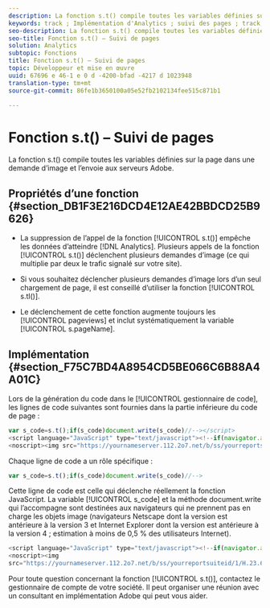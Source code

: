 ```yaml
---
description: La fonction s.t() compile toutes les variables définies sur la page dans une demande d’image et l’envoie aux serveurs Adobe.
keywords: track ; Implémentation d'Analytics ; suivi des pages ; track, page
seo-description: La fonction s.t() compile toutes les variables définies sur la page dans une demande d’image et l’envoie aux serveurs Adobe.
seo-title: Fonction s.t() – Suivi de pages
solution: Analytics
subtopic: Fonctions
title: Fonction s.t() – Suivi de pages
topic: Développeur et mise en œuvre
uuid: 67696 e 46-1 e 0 d -4200-bfad -4217 d 1023948
translation-type: tm+mt
source-git-commit: 86fe1b3650100a05e52fb2102134fee515c871b1

---
```



# Fonction s.t() – Suivi de pages

La fonction s.t() compile toutes les variables définies sur la page dans une demande d’image et l’envoie aux serveurs Adobe.

## Propriétés d’une fonction {#section_DB1F3E216DCD4E12AE42BBDCD25B9626}

* La suppression de l’appel de la fonction [!UICONTROL s.t()] empêche les données d’atteindre [!DNL Analytics]. Plusieurs appels de la fonction [!UICONTROL s.t()] déclenchent plusieurs demandes d’image (ce qui multiplie par deux le trafic signalé sur votre site).

* Si vous souhaitez déclencher plusieurs demandes d’image lors d’un seul chargement de page, il est conseillé d’utiliser la fonction [!UICONTROL s.tl()].
* Le déclenchement de cette fonction augmente toujours les [!UICONTROL pageviews] et inclut systématiquement la variable [!UICONTROL s.pageName].

## Implémentation {#section_F75C7BD4A8954CD5BE066C6B88A4A01C}

Lors de la génération du code dans le [!UICONTROL gestionnaire de code], les lignes de code suivantes sont fournies dans la partie inférieure du code de page :

```js
var s_code=s.t();if(s_code)document.write(s_code)//--></script> 
<script language="JavaScript" type="text/javascript"><!--if(navigator.appVersion.indexOf('MSIE')>=0)document.write(unescape('%3C')+'\!-'+'-')//--></script> 
<noscript><img src="https://yournameserver.112.2o7.net/b/ss/yourreportsuiteid/1/H.23.6--NS/0" height="1" width="1" border="0" alt="" /></noscript> 
```

Chaque ligne de code a un rôle spécifique :

```js
var s_code=s.t();if(s_code)document.write(s_code)//-->
```

Cette ligne de code est celle qui déclenche réellement la fonction JavaScript. La variable [!UICONTROL s_code] et la méthode document.write qui l’accompagne sont destinées aux navigateurs qui ne prennent pas en charge les objets image (navigateurs Netscape dont la version est antérieure à la version 3 et Internet Explorer dont la version est antérieure à la version 4 ; estimation à moins de 0,5 % des utilisateurs Internet).

```js
<script language="JavaScript" type="text/javascript"><!--if(navigator.appVersion.indexOf('MSIE')>=0)document.write(unescape('%3C')+'\!-'+'-')//--></script> 
<noscript><img  
src="https://yournameserver.112.2o7.net/b/ss/yourreportsuiteid/1/H.23.6--NS/0" height="1" width="1" border="0" alt="" />
```

Pour toute question concernant la fonction [!UICONTROL s.t()], contactez le gestionnaire de compte de votre société. Il peut organiser une réunion avec un consultant en implémentation Adobe qui peut vous aider.
